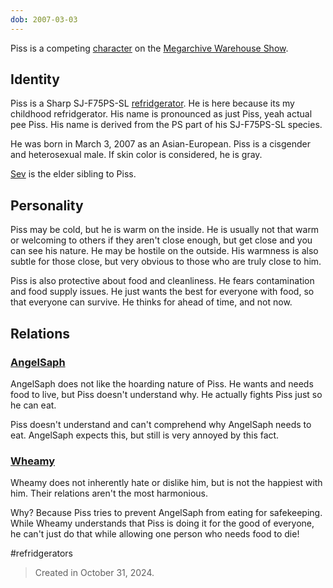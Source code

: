 ```yaml
---
dob: 2007-03-03
---
```

Piss is a competing [character](Characters.md) on the [Megarchive Warehouse Show](Megarchive%20Warehouse%20Show.md).

## Identity

Piss is a Sharp SJ-F75PS-SL [refridgerator](../../Species/Refridgerators.md). He is here because its my childhood refridgerator. His name is pronounced as just Piss, yeah actual pee Piss. His name is derived from the PS part of his SJ-F75PS-SL species.

He was born in March 3, 2007 as an Asian-European. Piss is a cisgender and heterosexual male.
If skin color is considered, he is gray.

[Sev](Sev.md) is the elder sibling to Piss.


## Personality
Piss may be cold, but he is warm on the inside. He is usually not that warm or welcoming to others if they aren't close enough, but get close and you can see his nature. He may be hostile on the outside. His warmness is also subtle for those close, but very obvious to those who are truly close to him.

Piss is also protective about food and cleanliness. He fears contamination and food supply issues. He just wants the best for everyone with food, so that everyone can survive. He thinks for ahead of time, and not now.

## Relations

### [AngelSaph](AngelSaph.md)
AngelSaph does not like the hoarding nature of Piss. He wants and needs food to live, but Piss doesn't understand why. He actually fights Piss just so he can eat.

Piss doesn't understand and can't comprehend why AngelSaph needs to eat. AngelSaph expects this, but still is very annoyed by this fact.

### [Wheamy](Wheamy.md)
Wheamy does not inherently hate or dislike him, but is not the happiest with him. Their relations aren't the most harmonious.

Why? Because Piss tries to prevent AngelSaph from eating for safekeeping. While Wheamy understands that Piss is doing it for the good of everyone, he can't just do that while allowing one person who needs food to die!

#refridgerators


> Created in October 31, 2024.